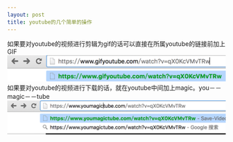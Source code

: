 ```yaml
---
layout: post
title: youtube的几个简单的操作
---
```

如果要对youtube的视频进行剪辑为gif的话可以直接在所属youtube的链接前加上GIF<br> 
![CodesCut-04-26](https://github.com/Santisco/Santisco.github.io/raw/master/CodesCuts/CodesCut-04-26.png)<br>
如果要对youtube的视频进行下载的话，就在youtube中间加上magic。you－－magic－－tube<br>
![CodesCut-04-26(2)](https://github.com/Santisco/Santisco.github.io/raw/master/CodesCuts/CodesCut-04-26(2).png)<br>



